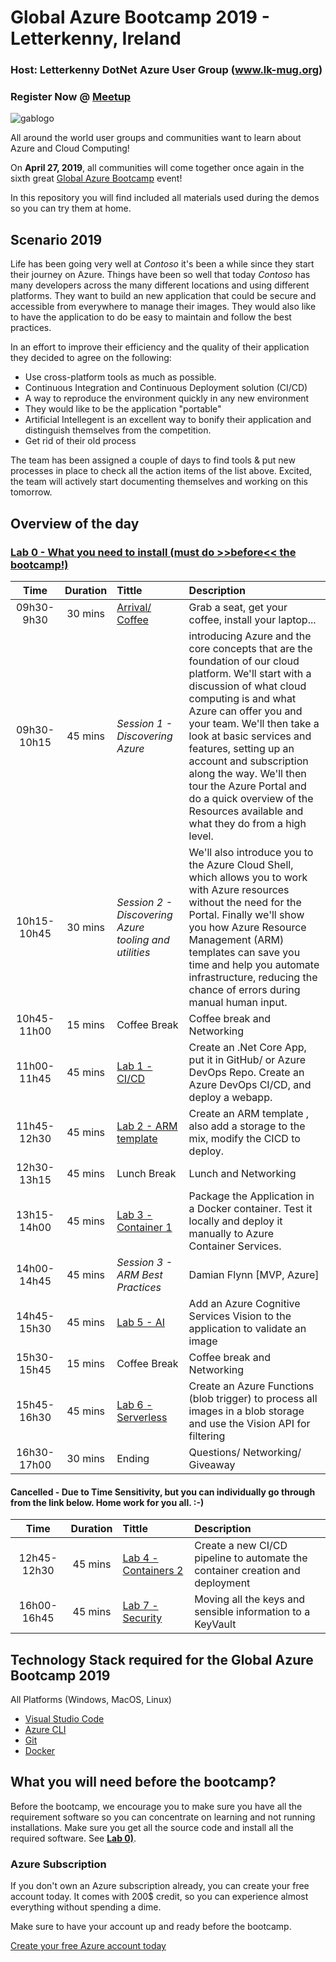 ﻿# Global Azure Bootcamp 2019 - Letterkenny, Ireland

### Host: Letterkenny DotNet Azure User Group (www.lk-mug.org)

### Register Now @ [Meetup]("https://www.meetup.com")
![gablogo][gablogo]

All around the world user groups and communities want to learn about Azure and Cloud Computing!

On **April 27, 2019**, all communities will come together once again in the sixth great [Global Azure Bootcamp](https://global.azurebootcamp.net/) event! 

In this repository you will find included all materials used during the demos so you can try them at home.


## Scenario 2019
Life has been going very well at *Contoso* it's been a while since they start their journey on Azure. Things have been so well that today *Contoso* has many developers across the many different locations and using different platforms.  They want to build an new application that could be secure and accessible from everywhere to manage their images. They would also like to have the application to do be easy to maintain and follow the best practices.

In an effort to improve their efficiency and the quality of their application they decided to agree on the following:

* Use cross-platform tools as much as possible. 
* Continuous Integration and Continuous Deployment solution (CI/CD)
* A way to reproduce the environment quickly in any new environment
* They would like to be the application "portable"
* Artificial Intellegent is an excellent way to bonify their application and distinguish themselves from the competition.
* Get rid of their old process

The team has been assigned a couple of days to find tools & put new processes in place to check all the action items of the list above. Excited, the team will actively start documenting themselves and working on this tomorrow.

## Overview of the day

### [Lab 0 - What you need to install (must do >>before<< the bootcamp!)](./Lab0/README.md) 


Time        | Duration | Tittle                                      | Description  
:----:      | :------: | :-------                                    | :----------- 
09h30-9h30  | 30 mins  | [Arrival/ Coffee](./Locations/README.md)    | Grab a seat, get your coffee, install your laptop...
09h30-10h15 | 45 mins  | *Session 1 - Discovering Azure*               | introducing Azure and the core concepts that are the foundation of our cloud platform. We'll start with a discussion of what cloud computing is and what Azure can offer you and your team. We'll then take a look at basic services and features, setting up an account and subscription along the way. We'll then tour the Azure Portal and do a quick overview of the Resources available and what they do from a high level.
10h15-10h45| 30 mins  | *Session 2 - Discovering Azure tooling and utilities* | We'll also introduce you to the Azure Cloud Shell, which allows you to work with Azure resources without the need for the Portal. Finally we'll show you how Azure Resource Management (ARM) templates can save you time and help you automate infrastructure, reducing the chance of errors during manual human input.
10h45-11h00 | 15 mins  | Coffee Break                                | Coffee break and Networking 
11h00-11h45 | 45 mins  | [Lab 1 - CI/CD ](./Lab1/README.md)          | Create an .Net Core App, put it in GitHub/ or Azure DevOps Repo. Create an Azure DevOps CI/CD, and deploy a webapp.
11h45-12h30 | 45 mins  | [Lab 2 - ARM template](./Lab2/README.md)    | Create an ARM template , also add a storage to the mix, modify the CICD to deploy.
12h30-13h15 | 45 mins  | Lunch Break                                 |  Lunch and Networking 
13h15-14h00 | 45 mins  | [Lab 3 - Container 1](./Lab3/README.md)     | Package the Application in a Docker container. Test it locally and deploy it manually to Azure Container Services.
14h00-14h45 | 45 mins   | *Session 3 - ARM Best Practices*                |  Damian Flynn [MVP, Azure]
14h45-15h30 | 45 mins  | [Lab 5 - AI](./Lab5/README.md)              | Add an Azure Cognitive Services Vision to the application to validate an image
15h30-15h45 | 15 mins  | Coffee Break                                | Coffee break and Networking 
15h45-16h30 | 45 mins  | [Lab 6 - Serverless](./Lab6/README.md)      | Create an Azure Functions (blob trigger) to process all images in a blob storage and use the Vision API for filtering
16h30-17h00 | 30 mins  | Ending                                      | Questions/ Networking/ Giveaway

#### Cancelled - Due to Time Sensitivity, but you can individually go through  from the link below. Home work for you all. :-)
Time        | Duration | Tittle                                      | Description  
:----:      | :------: | :-------                                    | :----------- 
12h45-12h30 | 45 mins  | [Lab 4 - Containers 2](./Lab4/README.md)    | Create a new CI/CD pipeline to automate the container creation and deployment 
16h00-16h45 | 45 mins  | [Lab 7 - Security](./Lab7/README.md)        | Moving all the keys and sensible information to a KeyVault
## Technology Stack required for the Global Azure Bootcamp 2019

All Platforms (Windows, MacOS, Linux)


* [Visual Studio Code](https://code.visualstudio.com/?WT.mc_id=globalazure-github-frbouche&wt.mc_id=vscom_downloads)
* [Azure CLI](https://docs.microsoft.com/en-us/cli/azure/install-azure-cli?WT.mc_id=globalazure-github-frbouche&view=azure-cli-latest)
* [Git](https://git-scm.com/downloads)
* [Docker](https://www.docker.com/get-started)

## What you will need before the bootcamp?

Before the bootcamp, we encourage you to make sure you have all the requirement software so you can concentrate on learning and not running installations.  Make sure you get all the source code and install all the required software.  See **[Lab 0)](./Lab0/README.md)**.

### Azure Subscription
If you don't own an Azure subscription already, you can create your free account today. It comes with 200$ credit, so you can experience almost everything without spending a dime. 

Make sure to have your account up and ready before the bootcamp.

[Create your free Azure account today](https://azure.microsoft.com/en-us/free/)

[gablogo]: ./medias/GlobalAzureBootcamp2019.png "Global Azure Bootcamp 2019"
